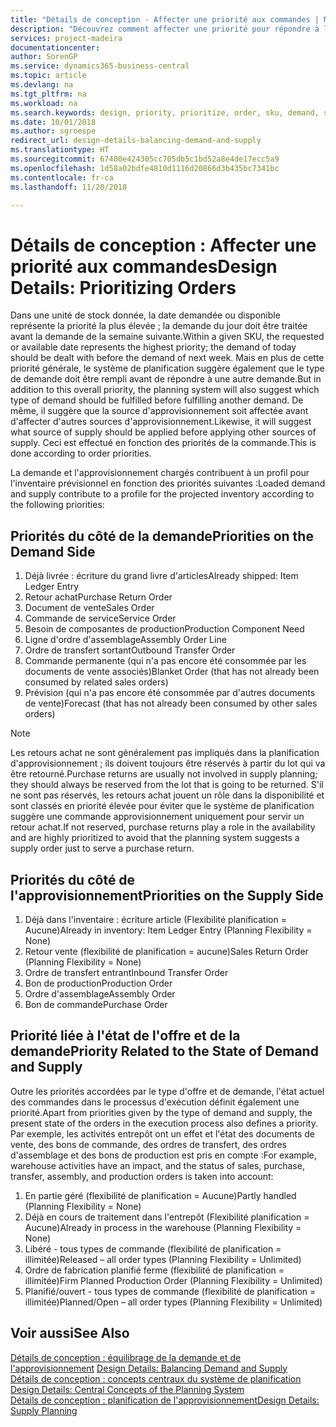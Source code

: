 ```yaml
---
title: "Détails de conception - Affecter une priorité aux commandes | Microsoft Docs"
description: "Découvrez comment affecter une priorité pour répondre à la demande et l'approvisionnement."
services: project-madeira
documentationcenter: 
author: SorenGP
ms.service: dynamics365-business-central
ms.topic: article
ms.devlang: na
ms.tgt_pltfrm: na
ms.workload: na
ms.search.keywords: design, priority, prioritize, order, sku, demand, supply
ms.date: 10/01/2018
ms.author: sgroespe
redirect_url: design-details-balancing-demand-and-supply
ms.translationtype: HT
ms.sourcegitcommit: 67400e424305cc705db5c1bd52a8e4de17ecc5a9
ms.openlocfilehash: 1d58a02bdfe4810d1116d20866d3b435bc7341bc
ms.contentlocale: fr-ca
ms.lasthandoff: 11/20/2018

---
```

# <a name="design-details-prioritizing-orders"></a><span data-ttu-id="cad74-103">Détails de conception : Affecter une priorité aux commandes</span><span class="sxs-lookup"><span data-stu-id="cad74-103">Design Details: Prioritizing Orders</span></span>
<span data-ttu-id="cad74-104">Dans une unité de stock donnée, la date demandée ou disponible représente la priorité la plus élevée ; la demande du jour doit être traitée avant la demande de la semaine suivante.</span><span class="sxs-lookup"><span data-stu-id="cad74-104">Within a given SKU, the requested or available date represents the highest priority; the demand of today should be dealt with before the demand of next week.</span></span> <span data-ttu-id="cad74-105">Mais en plus de cette priorité générale, le système de planification suggère également que le type de demande doit être rempli avant de répondre à une autre demande.</span><span class="sxs-lookup"><span data-stu-id="cad74-105">But in addition to this overall priority, the planning system will also suggest which type of demand should be fulfilled before fulfilling another demand.</span></span> <span data-ttu-id="cad74-106">De même, il suggère que la source d'approvisionnement soit affectée avant d'affecter d'autres sources d'approvisionnement.</span><span class="sxs-lookup"><span data-stu-id="cad74-106">Likewise, it will suggest what source of supply should be applied before applying other sources of supply.</span></span> <span data-ttu-id="cad74-107">Ceci est effectué en fonction des priorités de la commande.</span><span class="sxs-lookup"><span data-stu-id="cad74-107">This is done according to order priorities.</span></span>  

<span data-ttu-id="cad74-108">La demande et l'approvisionnement chargés contribuent à un profil pour l'inventaire prévisionnel en fonction des priorités suivantes :</span><span class="sxs-lookup"><span data-stu-id="cad74-108">Loaded demand and supply contribute to a profile for the projected inventory according to the following priorities:</span></span>  

## <a name="priorities-on-the-demand-side"></a><span data-ttu-id="cad74-109">Priorités du côté de la demande</span><span class="sxs-lookup"><span data-stu-id="cad74-109">Priorities on the Demand Side</span></span>  
1. <span data-ttu-id="cad74-110">Déjà livrée : écriture du grand livre d'articles</span><span class="sxs-lookup"><span data-stu-id="cad74-110">Already shipped: Item Ledger Entry</span></span>  
2. <span data-ttu-id="cad74-111">Retour achat</span><span class="sxs-lookup"><span data-stu-id="cad74-111">Purchase Return Order</span></span>  
3. <span data-ttu-id="cad74-112">Document de vente</span><span class="sxs-lookup"><span data-stu-id="cad74-112">Sales Order</span></span>  
4. <span data-ttu-id="cad74-113">Commande de service</span><span class="sxs-lookup"><span data-stu-id="cad74-113">Service Order</span></span>  
5. <span data-ttu-id="cad74-114">Besoin de composantes de production</span><span class="sxs-lookup"><span data-stu-id="cad74-114">Production Component Need</span></span>  
6. <span data-ttu-id="cad74-115">Ligne d'ordre d'assemblage</span><span class="sxs-lookup"><span data-stu-id="cad74-115">Assembly Order Line</span></span>  
7. <span data-ttu-id="cad74-116">Ordre de transfert sortant</span><span class="sxs-lookup"><span data-stu-id="cad74-116">Outbound Transfer Order</span></span>  
8. <span data-ttu-id="cad74-117">Commande permanente (qui n'a pas encore été consommée par les documents de vente associés)</span><span class="sxs-lookup"><span data-stu-id="cad74-117">Blanket Order (that has not already been consumed by related sales orders)</span></span>  
9. <span data-ttu-id="cad74-118">Prévision (qui n'a pas encore été consommée par d'autres documents de vente)</span><span class="sxs-lookup"><span data-stu-id="cad74-118">Forecast (that has not already been consumed by other sales orders)</span></span>  

> [!NOTE]  
>  <span data-ttu-id="cad74-119">Les retours achat ne sont généralement pas impliqués dans la planification d'approvisionnement ; ils doivent toujours être réservés à partir du lot qui va être retourné.</span><span class="sxs-lookup"><span data-stu-id="cad74-119">Purchase returns are usually not involved in supply planning; they should always be reserved from the lot that is going to be returned.</span></span> <span data-ttu-id="cad74-120">S'il ne sont pas réservés, les retours achat jouent un rôle dans la disponibilité et sont classés en priorité élevée pour éviter que le système de planification suggère une commande approvisionnement uniquement pour servir un retour achat.</span><span class="sxs-lookup"><span data-stu-id="cad74-120">If not reserved, purchase returns play a role in the availability and are highly prioritized to avoid that the planning system suggests a supply order just to serve a purchase return.</span></span>  

## <a name="priorities-on-the-supply-side"></a><span data-ttu-id="cad74-121">Priorités du côté de l'approvisionnement</span><span class="sxs-lookup"><span data-stu-id="cad74-121">Priorities on the Supply Side</span></span>  
1. <span data-ttu-id="cad74-122">Déjà dans l'inventaire : écriture article (Flexibilité planification = Aucune)</span><span class="sxs-lookup"><span data-stu-id="cad74-122">Already in inventory: Item Ledger Entry (Planning Flexibility = None)</span></span>  
2. <span data-ttu-id="cad74-123">Retour vente (flexibilité de planification = aucune)</span><span class="sxs-lookup"><span data-stu-id="cad74-123">Sales Return Order (Planning Flexibility = None)</span></span>  
3. <span data-ttu-id="cad74-124">Ordre de transfert entrant</span><span class="sxs-lookup"><span data-stu-id="cad74-124">Inbound Transfer Order</span></span>  
4. <span data-ttu-id="cad74-125">Bon de production</span><span class="sxs-lookup"><span data-stu-id="cad74-125">Production Order</span></span>  
5. <span data-ttu-id="cad74-126">Ordre d'assemblage</span><span class="sxs-lookup"><span data-stu-id="cad74-126">Assembly Order</span></span>  
6. <span data-ttu-id="cad74-127">Bon de commande</span><span class="sxs-lookup"><span data-stu-id="cad74-127">Purchase Order</span></span>  

## <a name="priority-related-to-the-state-of-demand-and-supply"></a><span data-ttu-id="cad74-128">Priorité liée à l'état de l'offre et de la demande</span><span class="sxs-lookup"><span data-stu-id="cad74-128">Priority Related to the State of Demand and Supply</span></span>  
<span data-ttu-id="cad74-129">Outre les priorités accordées par le type d'offre et de demande, l'état actuel des commandes dans le processus d'exécution définit également une priorité.</span><span class="sxs-lookup"><span data-stu-id="cad74-129">Apart from priorities given by the type of demand and supply, the present state of the orders in the execution process also defines a priority.</span></span> <span data-ttu-id="cad74-130">Par exemple, les activités entrepôt ont un effet et l'état des documents de vente, des bons de commande, des ordres de transfert, des ordres d'assemblage et des bons de production est pris en compte :</span><span class="sxs-lookup"><span data-stu-id="cad74-130">For example, warehouse activities have an impact, and the status of sales, purchase, transfer, assembly, and production orders is taken into account:</span></span>  

1. <span data-ttu-id="cad74-131">En partie géré (flexibilité de planification = Aucune)</span><span class="sxs-lookup"><span data-stu-id="cad74-131">Partly handled (Planning Flexibility = None)</span></span>  
2. <span data-ttu-id="cad74-132">Déjà en cours de traitement dans l'entrepôt (Flexibilité planification = Aucune)</span><span class="sxs-lookup"><span data-stu-id="cad74-132">Already in process in the warehouse (Planning Flexibility = None)</span></span>  
3. <span data-ttu-id="cad74-133">Libéré - tous types de commande (flexibilité de planification = illimitée)</span><span class="sxs-lookup"><span data-stu-id="cad74-133">Released – all order types (Planning Flexibility = Unlimited)</span></span>  
4. <span data-ttu-id="cad74-134">Ordre de fabrication planifié ferme (flexibilité de planification = illimitée)</span><span class="sxs-lookup"><span data-stu-id="cad74-134">Firm Planned Production Order (Planning Flexibility = Unlimited)</span></span>  
5. <span data-ttu-id="cad74-135">Planifié/ouvert - tous types de commande (flexibilité de planification = illimitée)</span><span class="sxs-lookup"><span data-stu-id="cad74-135">Planned/Open – all order types (Planning Flexibility = Unlimited)</span></span>  

## <a name="see-also"></a><span data-ttu-id="cad74-136">Voir aussi</span><span class="sxs-lookup"><span data-stu-id="cad74-136">See Also</span></span>  
<span data-ttu-id="cad74-137">[Détails de conception : équilibrage de la demande et de l'approvisionnement](design-details-balancing-demand-and-supply.md) </span><span class="sxs-lookup"><span data-stu-id="cad74-137">[Design Details: Balancing Demand and Supply](design-details-balancing-demand-and-supply.md) </span></span>  
<span data-ttu-id="cad74-138">[Détails de conception : concepts centraux du système de planification](design-details-central-concepts-of-the-planning-system.md) </span><span class="sxs-lookup"><span data-stu-id="cad74-138">[Design Details: Central Concepts of the Planning System](design-details-central-concepts-of-the-planning-system.md) </span></span>  
[<span data-ttu-id="cad74-139">Détails de conception : planification de l'approvisionnement</span><span class="sxs-lookup"><span data-stu-id="cad74-139">Design Details: Supply Planning</span></span>](design-details-supply-planning.md)


